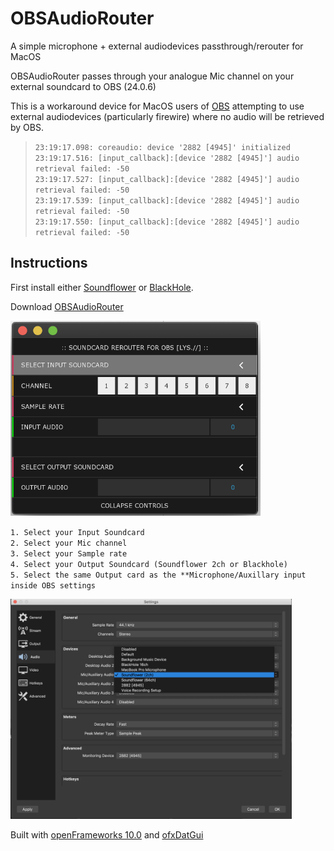 # OBSAudioRouter
A simple microphone + external audiodevices passthrough/rerouter for MacOS 

OBSAudioRouter passes through your analogue Mic channel on your external soundcard to OBS (24.0.6)

This is a workaround device for MacOS users of [OBS](https://github.com/obsproject/obs-studio) attempting to use external audiodevices (particularly firewire) where no audio will be retrieved by OBS.

> `23:19:17.098: coreaudio: device '2882 [4945]' initialized` <br>
> `23:19:17.516: [input_callback]:[device '2882 [4945]'] audio retrieval failed: -50` <br>
> `23:19:17.527: [input_callback]:[device '2882 [4945]'] audio retrieval failed: -50` <br>
> `23:19:17.539: [input_callback]:[device '2882 [4945]'] audio retrieval failed: -50` <br>
> `23:19:17.550: [input_callback]:[device '2882 [4945]'] audio retrieval failed: -50` <br>

## Instructions

First install either [Soundflower](https://github.com/mattingalls/Soundflower/releases/tag/2.0b2)
or [BlackHole](https://github.com/ExistentialAudio/BlackHole).

Download [OBSAudioRouter](https://github.com/lysdexic-audio/OBSAudioRouter/releases)

<img src="https://github.com/lysdexic-audio/OBSAudioRouter/blob/master/OBSAudioRouter.png" width="400">

 `1. Select your Input Soundcard` <br>
 `2. Select your Mic channel` <br>
 `3. Select your Sample rate` <br>
 `4. Select your Output Soundcard (Soundflower 2ch or Blackhole)` <br>
 `5. Select the same Output card as the **Microphone/Auxillary input inside OBS settings` <br>

<img src="https://github.com/lysdexic-audio/OBSAudioRouter/blob/master/OBSSettings.png" width="450">

Built with [openFrameworks 10.0](http://www.openframeworks.cc) and [ofxDatGui](https://github.com/braitsch/ofxDatGui)

